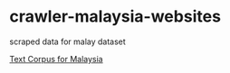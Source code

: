 # crawler-malaysia-websites


scraped data for malay dataset

[Text Corpus for Malaysia](https://github.com/huseinzol05/malaysian-dataset)
